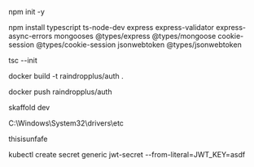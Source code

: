 npm init -y

npm install typescript ts-node-dev express express-validator express-async-errors mongooses @types/express @types/mongoose cookie-session @types/cookie-session  jsonwebtoken @types/jsonwebtoken

tsc --init

docker build -t raindropplus/auth .

docker push raindropplus/auth

skaffold dev

C:\Windows\System32\drivers\etc

thisisunfafe



kubectl create secret generic jwt-secret --from-literal=JWT_KEY=asdf
